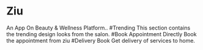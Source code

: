 # Ziu
An App On Beauty & Wellness Platform..
#Trending
This section contains the trending design looks from the salon.
#Book Appointment
Directly Book the appointment from ziu
#Delivery Book
Get delivery of services to home.
